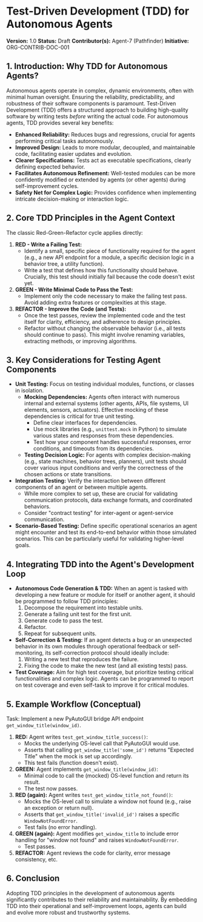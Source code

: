 # Test-Driven Development (TDD) for Autonomous Agents

**Version:** 1.0
**Status:** Draft
**Contributor(s):** Agent-7 (Pathfinder)
**Initiative:** ORG-CONTRIB-DOC-001

## 1. Introduction: Why TDD for Autonomous Agents?

Autonomous agents operate in complex, dynamic environments, often with minimal human oversight. Ensuring the reliability, predictability, and robustness of their software components is paramount. Test-Driven Development (TDD) offers a structured approach to building high-quality software by writing tests *before* writing the actual code. For autonomous agents, TDD provides several key benefits:

*   **Enhanced Reliability:** Reduces bugs and regressions, crucial for agents performing critical tasks autonomously.
*   **Improved Design:** Leads to more modular, decoupled, and maintainable code, facilitating easier updates and evolution.
*   **Clearer Specifications:** Tests act as executable specifications, clearly defining expected behavior.
*   **Facilitates Autonomous Refinement:** Well-tested modules can be more confidently modified or extended by agents (or other agents) during self-improvement cycles.
*   **Safety Net for Complex Logic:** Provides confidence when implementing intricate decision-making or interaction logic.

## 2. Core TDD Principles in the Agent Context

The classic Red-Green-Refactor cycle applies directly:

1.  **RED - Write a Failing Test:**
    *   Identify a small, specific piece of functionality required for the agent (e.g., a new API endpoint for a module, a specific decision logic in a behavior tree, a utility function).
    *   Write a test that defines how this functionality should behave. Crucially, this test should initially fail because the code doesn't exist yet.
2.  **GREEN - Write Minimal Code to Pass the Test:**
    *   Implement only the code necessary to make the failing test pass. Avoid adding extra features or complexities at this stage.
3.  **REFACTOR - Improve the Code (and Tests):**
    *   Once the test passes, review the implemented code and the test itself for clarity, efficiency, and adherence to design principles.
    *   Refactor without changing the observable behavior (i.e., all tests should continue to pass). This might involve renaming variables, extracting methods, or improving algorithms.

## 3. Key Considerations for Testing Agent Components

*   **Unit Testing:** Focus on testing individual modules, functions, or classes in isolation.
    *   **Mocking Dependencies:** Agents often interact with numerous internal and external systems (other agents, APIs, file systems, UI elements, sensors, actuators). Effective mocking of these dependencies is critical for true unit testing.
        *   Define clear interfaces for dependencies.
        *   Use mock libraries (e.g., `unittest.mock` in Python) to simulate various states and responses from these dependencies.
        *   Test how your component handles successful responses, error conditions, and timeouts from its dependencies.
    *   **Testing Decision Logic:** For agents with complex decision-making (e.g., state machines, behavior trees, planners), unit tests should cover various input conditions and verify the correctness of the chosen actions or state transitions.
*   **Integration Testing:** Verify the interaction between different components of an agent or between multiple agents.
    *   While more complex to set up, these are crucial for validating communication protocols, data exchange formats, and coordinated behaviors.
    *   Consider "contract testing" for inter-agent or agent-service communication.
*   **Scenario-Based Testing:** Define specific operational scenarios an agent might encounter and test its end-to-end behavior within those simulated scenarios. This can be particularly useful for validating higher-level goals.

## 4. Integrating TDD into the Agent's Development Loop

*   **Autonomous Code Generation & TDD:** When an agent is tasked with developing a new feature or module for itself or another agent, it should be programmed to follow TDD principles:
    1.  Decompose the requirement into testable units.
    2.  Generate a failing unit test for the first unit.
    3.  Generate code to pass the test.
    4.  Refactor.
    5.  Repeat for subsequent units.
*   **Self-Correction & Testing:** If an agent detects a bug or an unexpected behavior in its own modules through operational feedback or self-monitoring, its self-correction protocol should ideally include:
    1.  Writing a new test that reproduces the failure.
    2.  Fixing the code to make the new test (and all existing tests) pass.
*   **Test Coverage:** Aim for high test coverage, but prioritize testing critical functionalities and complex logic. Agents can be programmed to report on test coverage and even self-task to improve it for critical modules.

## 5. Example Workflow (Conceptual)

Task: Implement a new PyAutoGUI bridge API endpoint `get_window_title(window_id)`.

1.  **RED:** Agent writes `test_get_window_title_success()`:
    *   Mocks the underlying OS-level call that PyAutoGUI would use.
    *   Asserts that calling `get_window_title('some_id')` returns "Expected Title" when the mock is set up accordingly.
    *   This test fails (function doesn't exist).
2.  **GREEN:** Agent implements `get_window_title(window_id)`:
    *   Minimal code to call the (mocked) OS-level function and return its result.
    *   The test now passes.
3.  **RED (again):** Agent writes `test_get_window_title_not_found()`:
    *   Mocks the OS-level call to simulate a window not found (e.g., raise an exception or return null).
    *   Asserts that `get_window_title('invalid_id')` raises a specific `WindowNotFoundError`.
    *   Test fails (no error handling).
4.  **GREEN (again):** Agent modifies `get_window_title` to include error handling for "window not found" and raises `WindowNotFoundError`.
    *   Test passes.
5.  **REFACTOR:** Agent reviews the code for clarity, error message consistency, etc.

## 6. Conclusion

Adopting TDD principles in the development of autonomous agents significantly contributes to their reliability and maintainability. By embedding TDD into their operational and self-improvement loops, agents can build and evolve more robust and trustworthy systems. 